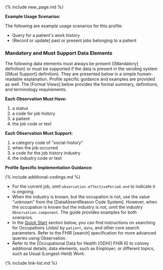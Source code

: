 {% include new_page.md %}

**Example Usage Scenarios:**

The following are example usage scenarios for this profile:

- Query for a patient's work history
- [Record or update] past or present jobs belonging to a patient

### Mandatory and Must Support Data Elements

The following data elements must always be present ([Mandatory] definition) or must be supported if the data is present in the sending system ([Must Support] definition). They are presented below in a simple human-readable explanation. Profile specific guidance and examples are provided as well. The [Formal Views] below provides the formal summary, definitions, and terminology requirements.

**Each Observation Must Have:**

1. a status
2. a code for job history
3. a patient
5. the job code or text 

**Each Observation Must Support:**

1. a category code of "social-history"
2. when the job occurred
3. a code for the job history industry
4. the industry code or text

**Profile Specific Implementation Guidance:**


{% include additional-codings.md %}
- For the current job, omit `observation.effectivePeriod.end` to indicate it is ongoing.
- When the industry is known, but the occupation is not,  use the value "unknown" from the [DataAbsentReason Code System]. However, when the occupation is known but the industry is not, omit the industry `Observation.component`. The guide provides examples for both scenarios.
- In the [Quick Start](#notes) section below, you can find instructions on searching for Occupations (Jobs) by `patient`, `date`, and other core search parameters. Refer to the FHIR [search] specification for more advanced queries using Observation.
- Refer to the [Occupational Data for Health (ODH)] FHIR IG  to convey additional details; data elements, such as Employer; or different topics, such as Usual (Longest-Held) Work.


{% include link-list.md %}
